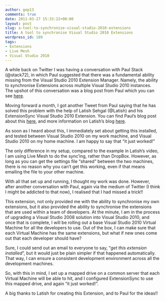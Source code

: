 ```yaml
---
author: gep13
comments: true
date: 2011-03-27 15:33:22+00:00
layout: post
slug: a-tool-to-synchronise-visual-studio-2010-extensions
title: A tool to synchronise Visual Studio 2010 Extensions
wordpress_id: 189
tags:
- Extensions
- Live Mesh
- Visual Studio 2010
---
```


A while back on Twitter I was having a conversation with Paul Stack (@stack72), in which Paul suggested that there was a fundamental ability missing from the Visual Studio 2010 Extension Manager. Namely, the ability to synchronise Extensions across multiple Visual Studio 2010 instances. The upshot of this conversation was a blog post from Paul which you can see [here](http://paulstack.co.uk/blog/post/Visual-Studio-2010-Extension-Required.aspx).

 

Moving forward a month, I got another Tweet from Paul saying that he has solved this problem with the help of Latish Sehgal (@Latish) and his ExtensionSync Visual Studio 2010 Extension. You can find Paul’s blog post about this [here](http://paulstack.co.uk/blog/post/Finally-a-Visual-Studio-Extension-Sync-Tool.aspx), and more information on Latish’s blog [here](http://dotnetsurfers.com/blog/2011/03/14/extensionsync-a-visual-studio-extension-to-synchronize-other-extensions/).

 

As soon as I heard about this, I immediately set about getting this installed, and tested between Visual Studio 2010 on my work machine, and Visual Studio 2010 on my home machine. I am happy to say that “it just worked!”

 

The only difference in my setup, compared to the example in Latish’s video, I am using Live Mesh to do the sync’ing, rather than DropBox. However, as long as you can get the settings file “shared” between the two machines, there is no reason why you can’t get this working, even if that means emailing the file to your other machine.

 

With all that set up and running, I thought my work was done. However, after another conversation with Paul, again via the medium of Twitter (I think I might be addicted to that now), I realised that I had missed a trick!!

 

This extension, not only provided me with the ability to synchronise my own extensions, but it also provided the ability to synchronise the extensions that are used within a team of developers. At the minute, I am in the process of upgrading a Visual Studio 2008 solution into Visual Studio 2010, and once that is complete, I will be rolling out a base Visual Studio 2010 Virtual Machine for all the developers to use. Out of the box, I can make sure that each Virtual Machine has the same extensions, but what if new ones come out that each developer should have?

 

Sure, I could send out an email to everyone to say, “_get this extension installed_”, but it would just be plain simpler if that happened automatically. That way, I can ensure a consistent development environment across all the development machines.

 

So, with this in mind, I set up a mapped drive on a common server that each Virtual Machine will be able to hit, and I configured ExtensionSync to use this mapped drive, and again “it just worked!”.

 

A big thanks to Latish for creating this Extension, and to Paul for the ideas!!
